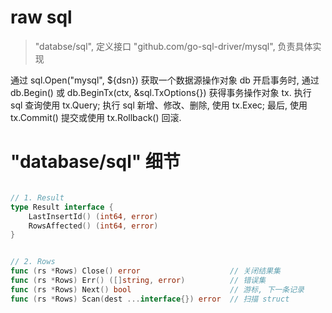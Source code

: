 




# raw sql

> "databse/sql", 定义接口 
> "github.com/go-sql-driver/mysql", 负责具体实现


通过 sql.Open("mysql", ${dsn}) 获取一个数据源操作对象 db
开启事务时, 通过 db.Begin() 或 db.BeginTx(ctx, &sql.TxOptions{}) 获得事务操作对象 tx.
执行 sql 查询使用 tx.Query;
执行 sql 新增、修改、删除, 使用 tx.Exec;
最后, 使用 tx.Commit() 提交或使用 tx.Rollback() 回滚.



# "database/sql" 细节

```go

// 1. Result
type Result interface {
    LastInsertId() (int64, error)
    RowsAffected() (int64, error)
}


// 2. Rows
func (rs *Rows) Close() error                    // 关闭结果集
func (rs *Rows) Err() ([]string, error)          // 错误集
func (rs *Rows) Next() bool                      // 游标, 下一条记录
func (rs *Rows) Scan(dest ...interface{}) error  // 扫描 struct

```
